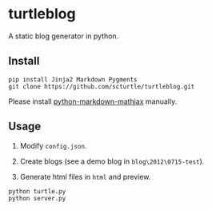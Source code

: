 # turtleblog

A static blog generator in python.

## Install

```
pip install Jinja2 Markdown Pygments
git clone https://github.com/scturtle/turtleblog.git
```

Please install
[python-markdown-mathjax](https://github.com/mayoff/python-markdown-mathjax)
manually.

## Usage

1. Modify `config.json`.

2. Create blogs (see a demo blog in `blog\2012\0715-test`).

3. Generate html files in `html` and preview.

```
python turtle.py
python server.py
```
